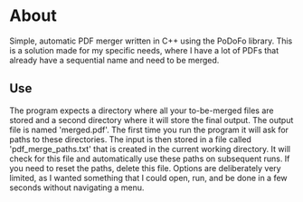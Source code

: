 # About

Simple, automatic PDF merger written in C++ using the PoDoFo library. This is a solution made for my specific needs, where I have a lot of PDFs that already have a sequential name and need to be merged.

## Use

The program expects a directory where all your to-be-merged files are stored and a second directory where it will store the final output. The output file is named 'merged.pdf'. The first time you run the program it will ask for paths to these directories. The input is then stored in a file called 'pdf_merge_paths.txt' that is created in the current working directory. It will check for this file and automatically use these paths on subsequent runs. If you need to reset the paths, delete this file. Options are deliberately very limited, as I wanted something that I could open, run, and be done in a few seconds without navigating a menu.